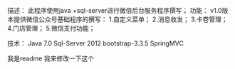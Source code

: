描述：
此程序使用java +sql-server进行微信后台服务程序撰写；
功能：
v1.0版本提供微信公众号基础程序的撰写： 
  1.自定义菜单；
  2.消息收发；
  3.卡卷管理；
  4.门店管理；
  5.微信支付功能；

技术：
Java 7.0  Sql-Server 2012 bootstrap-3.3.5 SpringMVC 


我是readme 我来修改一下这个
